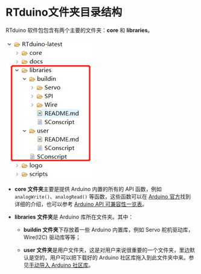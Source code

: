 # RTduino文件夹目录结构

RTduino 软件包包含有两个主要的文件夹：**core** 和 **libraries**。

![dir-structure](figures/dir-structure.png)

- **core 文件夹**主要是提供 Arduino 内置的所有的 API 函数，例如 `analogWrite()`、`analogRead()` 等函数，这些函数可以在 [Arduino 官方](https://www.arduino.cc/reference/en/)找到详细的介绍，也可以参考 [Arduino API 可兼容性一览表](/zh/manual/api/api-compatibility)。

- **libraries 文件夹**是 Arduino 库所在文件夹。其中：
  
  - **buildin 文件夹**下存放着一些 Arduino 内置库，例如 Servo 舵机驱动库，Wire(I2C) 驱动库等等；
  
  - **user 文件夹**是用户文件夹，这是对用户来说很重要的一个文件夹，里边默认是空的，用户可以把下载好的 Arduino 社区库拖入到此文件夹中来。参见[手动导入 Arduino 社区库](/zh/manual/libraries/community-libraries?id=手动导入arduino社区库)。
